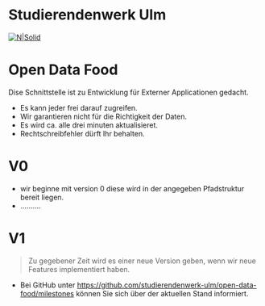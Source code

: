 # Studierendenwerk Ulm

[![N|Solid](https://studierendenwerk-ulm.de/wp-content/themes/studentenwerk/assets/img/logo.png)](https://nodesource.com/products/nsolid)

# Open Data Food
Dise Schnittstelle ist zu Entwicklung für Externer Applicationen gedacht.

  - Es kann jeder frei darauf zugreifen.
  - Wir garantieren nicht für die Richtigkeit der Daten.
  - Es wird ca. alle drei minuten aktualisieret. 
  - Rechtschreibfehler dürft Ihr behalten.

# V0

  - wir beginne mit version 0 diese wird in der angegeben Pfadstruktur bereit liegen.
  - ..........

# V1
> Zu gegebener Zeit wird es einer neue Version geben, wenn wir neue Features implementiert haben.
  - Bei GitHub unter https://github.com/studierendenwerk-ulm/open-data-food/milestones können Sie sich über der aktuellen Stand informiert. 